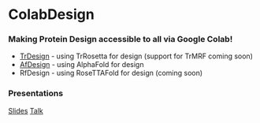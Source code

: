 # ColabDesign
### Making Protein Design accessible to all via Google Colab! 

- [TrDesign](https://colab.research.google.com/github/gjoni/trDesign/blob/beta/02-GD/notebooks/TrDesign_GD_demo.ipynb) - using TrRosetta for design (support for TrMRF coming soon)
- [AfDesign](https://github.com/sokrypton/ColabDesign/tree/main/af) - using AlphaFold for design
- RfDesign - using RoseTTAFold for design (coming soon)

### Presentations
[Slides](https://docs.google.com/presentation/d/1Zy7lf_LBK0_G3e7YQLSPP5aj_-AR5I131fTsxJrLdg4/)
[Talk](https://www.youtube.com/watch?v=2HmXwlKWMVs)
